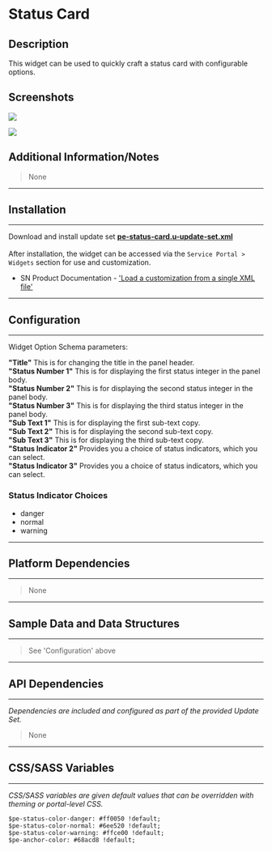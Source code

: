 # Status Card

## Description

This widget can be used to quickly craft a status card with configurable options.

## Screenshots
![](../images/pe-status-card-1.png)

![](../images/pe-status-card-2.png)

## Additional Information/Notes
> None
---
## Installation
---
Download and install update set **[pe-status-card.u-update-set.xml](https://github.com/platform-experience/serviceportal-widget-library/blob/master/pe-status-card/pe-status-card.u-update-set.xml)** <br/><br/>
After installation, the widget can be accessed via the `Service Portal > Widgets` section for use and customization.<br/>
* SN Product Documentation - ['Load a customization from a single XML file'](https://docs.servicenow.com/bundle/istanbul-application-development/page/build/system-update-sets/task/t_LoadCustomizationsFromAnXMLFile.html)

---
## Configuration
---
Widget Option Schema parameters:

**"Title"** This is for changing the title in the panel header.<br/>
**"Status Number 1"** This is for displaying the first status integer in the panel body.<br/>
**"Status Number 2"** This is for displaying the second status integer in the panel body.<br/>
**"Status Number 3"** This is for displaying the third status integer in the panel body.<br/>
**"Sub Text 1"** This is for displaying the first sub-text copy.<br/>
**"Sub Text 2"** This is for displaying the second sub-text copy.<br/>
**"Sub Text 3"** This is for displaying the third sub-text copy.<br/>
**"Status Indicator 2"** Provides you a choice of status indicators, which you can select.<br/>
**"Status Indicator 3"** Provides you a choice of status indicators, which you can select.<br/>

### Status Indicator Choices
* danger
* normal
* warning

---
## Platform Dependencies
---
> None
---
## Sample Data and Data Structures
---
> See 'Configuration' above
---
## API Dependencies
---
<i>Dependencies are included and configured as part of the provided Update Set.</i>
> None
---
## CSS/SASS Variables
---
_CSS/SASS variables are given default values that can be overridden with theming or portal-level CSS._

`$pe-status-color-danger: #ff0050 !default;`<br/>
`$pe-status-color-normal: #6ee520 !default;`<br/>
`$pe-status-color-warning: #ffce00 !default;`<br/>
`$pe-anchor-color: #68acd8 !default;`<br/>